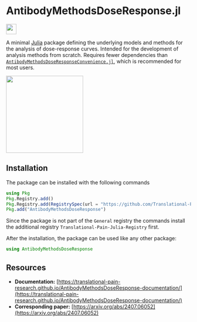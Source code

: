 # AntibodyMethodsDoseResponse.jl

[<img src="AntibodyMethodsDoseResponse-docs.svg" style="height: 2em;">](https://translational-pain-research.github.io/AntibodyMethodsDoseResponse-documentation/)

A minimal [Julia](https://julialang.org/) package defining the underlying models and methods for the analysis of dose-response curves. Intended for the development of analysis methods from scratch. Requires fewer dependencies than [`AntibodyMethodsDoseResponseConvenience.jl`](https://github.com/Translational-Pain-Research/AntibodyMethodsDoseResponseConvenience.jl), which is recommended for most users.

<img src="example.svg" style="height: 15em;">

## Installation

The package can be installed with the following commands

```julia
using Pkg
Pkg.Registry.add()
Pkg.Registry.add(RegistrySpec(url = "https://github.com/Translational-Pain-Research/Translational-Pain-Julia-Registry"))
Pkg.add("AntibodyMethodsDoseResponse")
```
Since the package is not part of the `General` registry the commands install the additional registry `Translational-Pain-Julia-Registry` first.

After the installation, the package can be used like any other package:
```julia
using AntibodyMethodsDoseResponse
```

## Resources

* **Documentation:** [https://translational-pain-research.github.io/AntibodyMethodsDoseResponse-documentation/](https://translational-pain-research.github.io/AntibodyMethodsDoseResponse-documentation/)
* **Corresponding paper:** [https://arxiv.org/abs/2407.06052](https://arxiv.org/abs/2407.06052)

